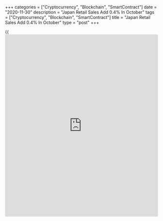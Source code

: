 +++
categories = ["Cryptocurrency", "Blockchain", "SmartContract"]
date = "2020-11-30"
description = "Japan Retail Sales Add 0.4% In October"
tags = ["Cryptocurrency", "Blockchain", "SmartContract"]
title = "Japan Retail Sales Add 0.4% In October"
type = "post"
+++

{{<iframe id="large-banner" src="https://www.bounty.group/#slide=15.0" width="100%" height="600" scrolling="no" style="border: 0px solid rgb(216, 221, 230); border-radius: 3px;">}}

The value of retail sales in Japan was up a seasonally adjusted 0.4
percent on month in October, the Ministry of Economy, Trade and Industry
said on Monday - coming in at 12.430 trillion yen.

That beat expectations for a 0.1 percent increase following the 0.1
percent decline in September.

On a yearly basis, retail sales jumped 6.4 percent, exceeding
expectations for an increase of 2 percent following the 8.7 percent drop
in the previous month.

Commercial sales were up 0.9 percent on month and down 2.3 percent on
year at 44.809 trillion yen, while wholesale sales climbed 1.6 percent
on month and fell 6.1 percent on year at 32.379 trillion yen.

For comments and feedback [contact](https://www.playgroundfx.com/contact/): editorial@rtt[news](https://www.letsplayfx.com/blog/forex-news-website/).com

[Economic News][1]

 **What parts of the world are seeing the best (and worst) economic
performances lately? Click[here][2] to check out our [Econ Scorecard][2]
and find out! See up-to-the-moment [ranking](https://www.playgroundfx.com/blog/crypto-exchange-ranking/)s for the best and worst
performers in [GDP][3], [unemployment rate][4], [inflation][5] and much
more.**

   1. www.rtt[news](https://www.letsplayfx.com/blog/forex-news-website/).com/Content/EconomicNews.aspx
   2. www.rtt[news](https://www.letsplayfx.com/blog/forex-news-website/).com/economic-scorecard/world-rank/industrial-production/highest-performance.aspx
   3. www.rtt[news](https://www.letsplayfx.com/blog/forex-news-website/).com/economic-scorecard/world-rank/GDP/highest-performance.aspx
   4. www.rtt[news](https://www.letsplayfx.com/blog/forex-news-website/).com/economic-scorecard/world-rank/unemployment-rate/lowest-performance.aspx
   5. www.rtt[news](https://www.letsplayfx.com/blog/forex-news-website/).com/economic-scorecard/world-rank/CPI/highest-performance.aspx